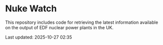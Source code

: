 # Nuke Watch

This repository includes code for retrieving the latest information available on the output of EDF nuclear power plants in the UK.

Last updated: 2025-10-27 02:35